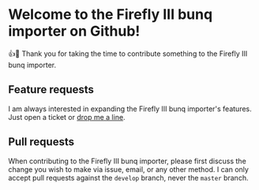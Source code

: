 # Welcome to the Firefly III bunq importer on Github!

:+1::tada: Thank you for taking the time to contribute something to the Firefly III bunq importer.

## Feature requests

I am always interested in expanding the Firefly III bunq importer's features. Just open a ticket or [drop me a line](mailto:james@firefly-iii.org).

## Pull requests

When contributing to the Firefly III bunq importer, please first discuss the change you wish to make via issue, email, or any other method. I can only accept pull requests against the `develop` branch, never the `master` branch.
